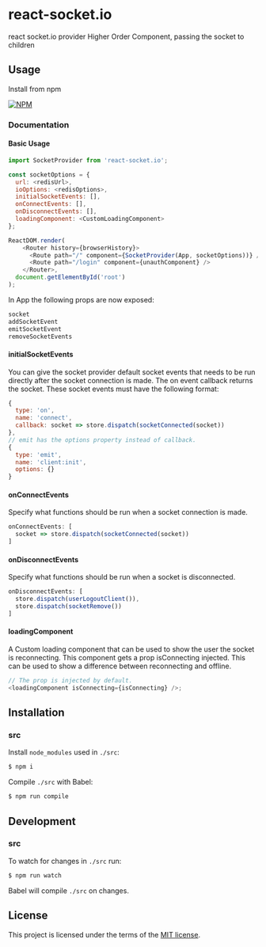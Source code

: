 # react-socket.io
react socket.io provider Higher Order Component, passing the socket to children

## Usage

Install from npm

[![NPM](https://nodei.co/npm/react-socket.io.png)](https://nodei.co/npm/react-socket.io/)

### Documentation

#### Basic Usage
```javascript
import SocketProvider from 'react-socket.io';

const socketOptions = {
  url: <redisUrl>,
  ioOptions: <redisOptions>,
  initialSocketEvents: [],
  onConnectEvents: [],
  onDisconnectEvents: [],
  loadingComponent: <CustomLoadingComponent>
};

ReactDOM.render(
    <Router history={browserHistory}>
      <Route path="/" component={SocketProvider(App, socketOptions))} />
      <Route path="/login" component={unauthComponent} />
    </Router>,
  document.getElementById('root')
);
```

In App the following props are now exposed:
```javascript
socket
addSocketEvent
emitSocketEvent
removeSocketEvents
```

#### initialSocketEvents
You can give the socket provider default socket events that needs to be run directly after the socket connection is made. The on event callback returns the socket. These socket events must have the following format:

```javascript
{
  type: 'on',
  name: 'connect',
  callback: socket => store.dispatch(socketConnected(socket))
},
// emit has the options property instead of callback.
{
  type: 'emit',
  name: 'client:init',
  options: {}
}
```

#### onConnectEvents
Specify what functions should be run when a socket connection is made.
```javascript
onConnectEvents: [
  socket => store.dispatch(socketConnected(socket))
]
```

#### onDisconnectEvents
Specify what functions should be run when a socket is disconnected.
```javascript
onDisconnectEvents: [
  store.dispatch(userLogoutClient()),
  store.dispatch(socketRemove())
]
```

#### loadingComponent
A Custom loading component that can be used to show the user the socket is reconnecting.
This component gets a prop isConnecting injected. This can be used to show a difference between reconnecting and offline.
 ```javascript
 // The prop is injected by default.
<loadingComponent isConnecting={isConnecting} />;
 ```

## Installation

### src

Install `node_modules` used in `./src`:

```bash
$ npm i
```

Compile `./src` with Babel:

```bash
$ npm run compile
```

## Development

### src

To watch for changes in `./src` run:

```bash
$ npm run watch
```

Babel will compile `./src` on changes.

## License

This project is licensed under the terms of the [MIT license](https://github.com/anchorchat/react-socket.io/blob/master/LICENSE).
